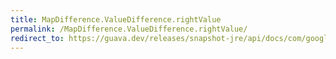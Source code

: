 ```yaml
---
title: MapDifference.ValueDifference.rightValue
permalink: /MapDifference.ValueDifference.rightValue/
redirect_to: https://guava.dev/releases/snapshot-jre/api/docs/com/google/common/collect/MapDifference.ValueDifference.html#rightValue--
---
```

